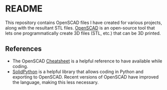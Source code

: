 # README

This repository contains OpenSCAD files I have created for various
projects, along with the resultant STL files.
[OpenSCAD](http://openscad.org) is an open-source tool that lets one
programmatically create 3D files (STL, etc.) that can be 3D printed.

## References
- The OpenSCAD [Cheatsheet](http://www.openscad.org/cheatsheet/) is a
  helpful reference to have available while coding.
- [SolidPython](https://github.com/SolidCode/SolidPython) is a helpful
  library that allows coding in Python and exporting to OpenSCAD.
  Recent versions of OpenSCAD have improved the language, making this
  less necessary.

